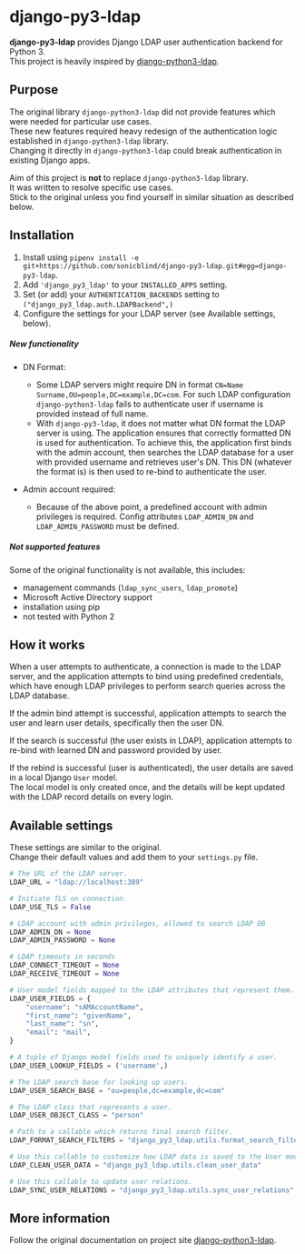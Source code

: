 django-py3-ldap
===============

**django-py3-ldap** provides Django LDAP user authentication backend for Python 3.  
This project is heavily inspired by [django-python3-ldap](https://github.com/etianen/django-python3-ldap).

Purpose
-------

The original library `django-python3-ldap` did not provide
features which were needed for particular use cases.  
These new features required heavy redesign of the authentication logic
established in `django-python3-ldap` library.  
Changing it directly in `django-python3-ldap` could break authentication in existing Django apps.

Aim of this project is **not** to replace `django-python3-ldap` library.  
It was written to resolve specific use cases.  
Stick to the original unless you find yourself in similar situation as described below. 


Installation
------------
1. Install using `pipenv install -e git+https://github.com/sonicblind/django-py3-ldap.git#egg=django-py3-ldap`.
2. Add `'django_py3_ldap'` to your `INSTALLED_APPS` setting.
3. Set (or add) your `AUTHENTICATION_BACKENDS` setting to `("django_py3_ldap.auth.LDAPBackend",)`
4. Configure the settings for your LDAP server (see Available settings, below).


##### New functionality

- DN Format:  
  - Some LDAP servers might require DN in format `CN=Name Surname,OU=people,DC=example,DC=com`.
For such LDAP configuration `django-python3-ldap` fails to authenticate user if 
username is provided instead of full name.
  - With `django-py3-ldap`, it does not matter what DN format the LDAP server is using. 
The application ensures that correctly formatted DN is used for authentication. To achieve this, 
the application first binds with the admin account, then searches the LDAP database
for a user with provided username and retrieves user's DN. This DN (whatever the format is)
is then used to re-bind to authenticate the user.  


- Admin account required:
  - Because of the above point, a predefined account with admin privileges is required.
Config attributes `LDAP_ADMIN_DN` and `LDAP_ADMIN_PASSWORD` must be defined.  
  


##### Not supported features
Some of the original functionality is not available, this includes:
- management commands (`ldap_sync_users`, `ldap_promote`)
- Microsoft Active Directory support
- installation using pip
- not tested with Python 2


How it works
------------

When a user attempts to authenticate, a connection is made to the LDAP
server, and the application attempts to bind using predefined credentials,
which have enough LDAP privileges to perform search queries across the LDAP database.

If the admin bind attempt is successful, application attempts to search the user
and learn user details, specifically then the user DN.

If the search is successful (the user exists in LDAP), application attempts
to re-bind with learned DN and password provided by user.

If the rebind is successful (user is authenticated), the user details are saved
in a local Django `User` model.  
The local model is only created once,
and the details will be kept updated with the LDAP record details on every login.


Available settings
------------------
These settings are similar to the original.  
Change their default values and add them to your `settings.py` file.

```python
# The URL of the LDAP server.
LDAP_URL = "ldap://localhost:389"

# Initiate TLS on connection.
LDAP_USE_TLS = False

# LDAP account with admin privileges, allowed to search LDAP DB
LDAP_ADMIN_DN = None
LDAP_ADMIN_PASSWORD = None

# LDAP timeouts in seconds
LDAP_CONNECT_TIMEOUT = None
LDAP_RECEIVE_TIMEOUT = None

# User model fields mapped to the LDAP attributes that represent them.
LDAP_USER_FIELDS = {
    "username": "sAMAccountName",
    "first_name": "givenName",
    "last_name": "sn",
    "email": "mail",
}

# A tuple of Django model fields used to uniquely identify a user.
LDAP_USER_LOOKUP_FIELDS = ('username',)

# The LDAP search base for looking up users.
LDAP_USER_SEARCH_BASE = "ou=people,dc=example,dc=com"

# The LDAP class that represents a user.
LDAP_USER_OBJECT_CLASS = "person"

# Path to a callable which returns final search filter.
LDAP_FORMAT_SEARCH_FILTERS = "django_py3_ldap.utils.format_search_filters"

# Use this callable to customize how LDAP data is saved to the User model.
LDAP_CLEAN_USER_DATA = "django_py3_ldap.utils.clean_user_data"

# Use this callable to update user relations.
LDAP_SYNC_USER_RELATIONS = "django_py3_ldap.utils.sync_user_relations"
```


More information
----------------

Follow the original documentation on project site [django-python3-ldap](http://github.com/etianen/django-python3-ldap).
